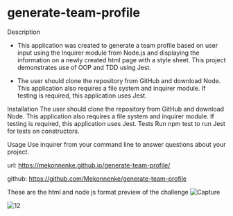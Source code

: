 # generate-team-profile
Description
* This application was created to generate a team profile based on user input using the Inquirer module from Node.js and displaying the information on a newly created html page with a style sheet. This project demonstrates use of OOP and TDD using Jest.

* The user should clone the repository from GitHub and download Node. This application also requires a file system and inquirer module. If testing is required, this application uses Jest.


Installation
The user should clone the repository from GitHub and download Node. This application also requires a file system and inquirer module. If testing is required, this application uses Jest.
Tests
Run npm test to run Jest for tests on constructors.

Usage
Use inquirer from your command line to answer questions about your project. 

url: https://mekonnenke.github.io/generate-team-profile/

github:  https://github.com/Mekonnenke/generate-team-profile

These are the html and node js format preview of the challenge
![Capture](https://user-images.githubusercontent.com/90818220/147800918-9adc7f94-580a-46f9-bee5-4287daa75c96.JPG)

![12](https://user-images.githubusercontent.com/90818220/147803194-b6dd3a8b-4a01-43ef-a482-f849cbf0cb05.gif)
